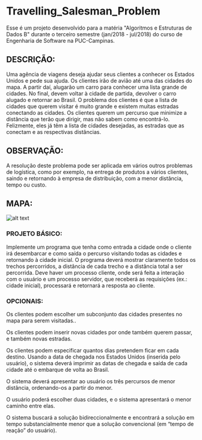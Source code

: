 # Travelling_Salesman_Problem
Esse é um projeto desenvolvido para a matéria "Algoritmos e Estruturas de Dados B"
durante o terceiro semestre (jan/2018 - jul/2018) do curso de Engenharia de Software na PUC-Campinas.

## DESCRIÇÃO:
Uma agência de viagens deseja ajudar seus clientes a conhecer os Estados Unidos e pede sua ajuda. 
Os clientes irão de avião até uma das cidades do mapa. A partir daí, alugarão um carro para conhecer uma lista grande de cidades. No final, devem voltar à cidade de partida, devolver o carro alugado e retornar ao Brasil.
O problema dos clientes é que a lista de cidades que querem visitar é muito grande e existem muitas estradas conectando as cidades. Os clientes querem um percurso que minimize a distância que terão que dirigir, mas não sabem como encontrá-lo. Felizmente, eles já têm a lista de cidades desejadas, as estradas que as conectam e as respectivas distâncias.

## OBSERVAÇÃO:
A resolução deste problema pode ser aplicada em vários outros problemas de logística, como por exemplo, na entrega de produtos a vários clientes, saindo e retornando à empresa de distribuição, com a menor distância, tempo ou custo.

## MAPA:
![alt text](https://image.ibb.co/bwV69S/mapaEUA.jpg)

### PROJETO BÁSICO:
Implemente um programa que tenha como entrada a cidade onde o cliente irá desembarcar e como saída o percurso visitando todas as cidades e retornando à cidade inicial. O programa deverá mostrar claramente todos os trechos percorridos, a distância de cada trecho e a distância total a ser percorrida.
Deve haver um processo cliente, onde será feita a interação com o usuário e um processo servidor, que receberá as requisições (ex.: cidade inicial), processará e retornará a resposta ao cliente.

### OPCIONAIS:
Os clientes podem escolher um subconjunto das cidades presentes no mapa para serem visitadas..

Os clientes podem inserir novas cidades por onde também querem passar, e também novas estradas.

Os clientes podem especificar quantos dias pretendem ficar em cada destino. Usando a data de chegada nos Estados Unidos (inserida pelo usuário), o sistema deverá imprimir as datas de chegada e saída de cada cidade até o embarque de volta ao Brasil.

O sistema deverá apresentar ao usuário os três percursos de menor distância, ordenando-os a partir do menor.

O usuário poderá escolher duas cidades, e o sistema apresentará o menor caminho entre elas.

O sistema buscará a solução bidireccionalmente e encontrará a solução em tempo substancialmente menor que a solução convencional (em “tempo de reação” do usuário).
